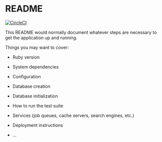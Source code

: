 # README

[![CircleCI](https://circleci.com/gh/sheva233/aaa/tree/master.svg?style=shield)](https://circleci.com/gh/sheva233/aaa/tree/master)

This README would normally document whatever steps are necessary to get the
application up and running.

Things you may want to cover:

* Ruby version

* System dependencies

* Configuration

* Database creation

* Database initialization

* How to run the test suite

* Services (job queues, cache servers, search engines, etc.)

* Deployment instructions

* ...
